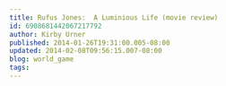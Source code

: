 ```yaml
---
title: Rufus Jones:  A Luminious Life (movie review)
id: 6908681442067217792
author: Kirby Urner
published: 2014-01-26T19:31:00.005-08:00
updated: 2014-02-08T09:56:15.007-08:00
blog: world_game
tags: 
---
```


